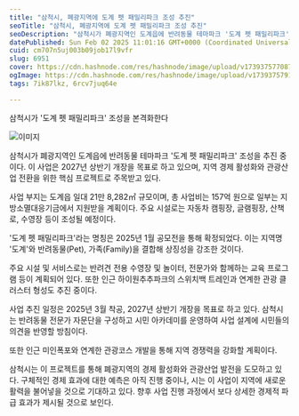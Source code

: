 ```yaml
---
title: "삼척시, 폐광지역에 도계 펫 패밀리파크 조성 추진"
seoTitle: "삼척시, 폐광지역에 도계 펫 패밀리파크 조성 추진"
seoDescription: "삼척시가 폐광지역인 도계읍에 반려동물 테마파크 '도계 펫 패밀리파크' 조성을 추진 중이다. 이 사업은 2027년 상반기 개장을 목표로 하고 있으며, 지역 경제 활성화와 관광산업 전환을 위한 핵심 프로젝트로 주목받고 있다."
datePublished: Sun Feb 02 2025 11:01:16 GMT+0000 (Coordinated Universal Time)
cuid: cm707n5uj003b09job17l9vfr
slug: 6951
cover: https://cdn.hashnode.com/res/hashnode/image/upload/v1739375770870/612f9522-d3f1-470c-ab5e-0147ac135b2c.webp
ogImage: https://cdn.hashnode.com/res/hashnode/image/upload/v1739375791340/418c6e9d-769a-4c30-b50e-8fef052af36c.webp
tags: 7ik87lkz, 6rcv7juq64e

---
```



삼척시가 '도계 펫 패밀리파크' 조성을 본격화한다

![이미지](https://cdn.hashnode.com/res/hashnode/image/upload/v1739261923149/d400b4fc-c679-4d29-afbc-eb00164513ed.jpeg)

삼척시가 폐광지역인 도계읍에 반려동물 테마파크 '도계 펫 패밀리파크' 조성을 추진 중이다. 이 사업은 2027년 상반기 개장을 목표로 하고 있으며, 지역 경제 활성화와 관광산업 전환을 위한 핵심 프로젝트로 주목받고 있다.

사업 부지는 도계읍 일대 21만 8,282㎡ 규모이며, 총 사업비는 157억 원으로 일부는 지방소멸대응기금에서 지원받을 계획이다. 주요 시설로는 자동차 캠핑장, 글램핑장, 산책로, 수영장 등이 조성될 예정이다.

'도계 펫 패밀리파크'라는 명칭은 2025년 1월 공모전을 통해 확정되었다. 이는 지역명 '도계'와 반려동물(Pet), 가족(Family)을 결합해 상징성을 강조한 것이다.

주요 시설 및 서비스로는 반려견 전용 수영장 및 놀이터, 전문가와 함께하는 교육 프로그램 등이 계획되어 있다. 또한 인근 하이원추추파크의 스위치백 트레인과 연계한 관광 클러스터 형성도 추진 중이다.

사업 추진 일정은 2025년 3월 착공, 2027년 상반기 개장을 목표로 하고 있다. 삼척시는 반려동물 전문가 자문단을 구성하고 시민 아카데미를 운영하여 사업 설계에 시민들의 의견을 반영할 방침이다.

또한 인근 미인폭포와 연계한 관광코스 개발을 통해 지역 경쟁력을 강화할 계획이다.

삼척시는 이 프로젝트를 통해 폐광지역의 경제 활성화와 관광산업 발전을 도모하고 있다. 구체적인 경제 효과에 대한 예측은 아직 진행 중이나, 시는 이 사업이 지역에 새로운 활력을 불어넣을 것으로 기대하고 있다. 향후 사업 진행 과정에서 보다 상세한 경제적 파급 효과가 제시될 것으로 보인다.